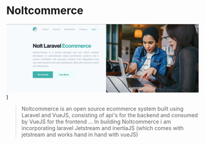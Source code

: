 # Noltcommerce

![project image](https://github.com/jim-nnamdi/Noltcommerce/blob/master/public/images/project.png))

> Noltcommerce is an open source ecommerce system built using Laravel and VueJS, consisting of api's for the backend and consumed by VueJS for the frontend ... In building Noltcommerce i am incorporating laravel Jetstream and inertiaJS (which comes with jetstream and works hand in hand with vueJS)
